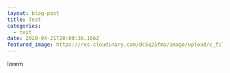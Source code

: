 ```yaml
---
layout: blog-post
title: Test
categories:
  - test
date: 2020-04-21T20:00:36.166Z
featured_image: https://res.cloudinary.com/dc5q25fma/image/upload/c_fill,f_auto,g_faces,q_auto,w_1000/v1578091422/test-image-3_pg6m1f.jpg
---
```

lorem